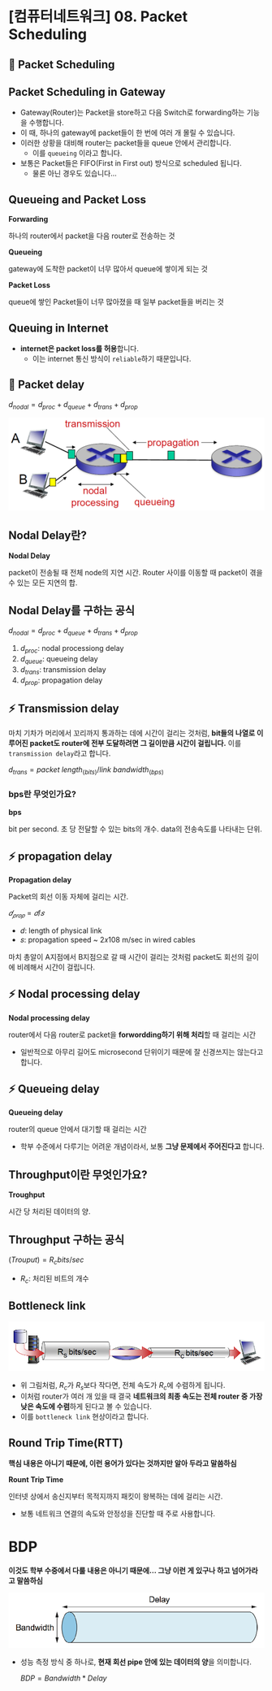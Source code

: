 # [컴퓨터네트워크] 08. Packet Scheduling

<aside>

# 💖 Packet Scheduling

</aside>

## Packet Scheduling in Gateway

- Gateway(Router)는 Packet을 store하고 다음 Switch로 forwarding하는 기능을 수행합니다.
- 이 때, 하나의 gateway에 packet들이 한 번에 여러 개 몰릴 수 있습니다.
- 이러한 상황을 대비해 router는 packet들을 queue 안에서 관리합니다.
    - 이를 `queueing` 이라고 합니다.
- 보통은 Packet들은 FIFO(First in First out) 방식으로 scheduled 됩니다.
    - 물론 아닌 경우도 있습니다…

## Queueing and Packet Loss

<aside>

**Forwarding**

하나의 router에서 packet을 다음 router로 전송하는 것

</aside>

<aside>

**Queueing**

gateway에 도착한 packet이 너무 많아서 queue에 쌓이게 되는 것

</aside>

<aside>

**Packet Loss**

queue에 쌓인 Packet들이 너무 많아졌을 때 일부 packet들을 버리는 것

</aside>

## Queuing in Internet

- **internet은 packet loss를 허용**합니다.
    - 이는 internet 통신 방식이 `reliable`하기 때문입니다.

<aside>

# 💖 Packet delay

</aside>

<aside>

$d_{nodal} = d_{proc} + d_{queue} + d_{trans} + d_{prop}$

</aside>

![image.png](%5B%E1%84%8F%E1%85%A5%E1%86%B7%E1%84%91%E1%85%B2%E1%84%90%E1%85%A5%E1%84%82%E1%85%A6%E1%84%90%E1%85%B3%E1%84%8B%E1%85%AF%E1%84%8F%E1%85%B3%5D%2008%20Packet%20Scheduling%201843f66f52258022a923dcf22b06bd74/image.png)

## Nodal Delay란?

<aside>

**Nodal Delay**

packet이 전송될 때 전체 node의 지연 시간. Router 사이를 이동할 때 packet이 겪을 수 있는 모든 지연의 합.

</aside>

## Nodal Delay를 구하는 공식

<aside>

$d_{nodal} = d_{proc} + d_{queue} + d_{trans} + d_{prop}$

</aside>

1. $d_{proc}$: nodal processiong delay
2. $d_{queue}$: queueing delay
3. $d_{trans}$: transmission delay
4. $d_{prop}$: propagation delay

## ⚡ Transmission delay

마치 기차가 머리에서 꼬리까지 통과하는 데에 시간이 걸리는 것처럼, **bit들의 나열로 이루어진 packet도 router에 전부 도달하려면 그 길이만큼 시간이 걸립니다.** 이를 `transmission delay`라고 합니다.

<aside>

$d_{trans} = {packet\ length_{(bits)}}/{link\ bandwidth_{(bps)}}$

</aside>

### bps란 무엇인가요?

<aside>

 **bps**

bit per second. 초 당 전달할 수 있는 bits의 개수. data의 전송속도를 나타내는 단위.

</aside>

## ⚡️ propagation delay

<aside>

 **Propagation delay**

Packet의 회선 이동 자체에 걸리는 시간.

</aside>

<aside>

$𝑑_{𝑝𝑟𝑜𝑝} = 𝑑/𝑠$

- 𝑑: length of physical link
- 𝑠: propagation speed ~ 2𝑥108 m/sec in wired cables
</aside>

마치 총알이 A지점에서 B지점으로 갈 때 시간이 걸리는 것처럼 packet도 회선의 길이에 비례해서 시간이 걸립니다.

## ⚡️ Nodal processing delay

<aside>

**Nodal processing delay**

router에서 다음 router로 packet을 **forwordding하기 위해 처리**할 때 걸리는 시간

</aside>

- 일반적으로 아무리 길어도 microsecond 단위이기 때문에 잘 신경쓰지는 않는다고 합니다.

## ⚡️ Queueing delay

<aside>

**Queueing delay**

router의 queue 안에서 대기할 때 걸리는 시간

</aside>

- 학부 수준에서 다루기는 어려운 개념이라서, 보통 **그냥 문제에서 주어진다고** 합니다.

## Throughput이란 무엇인가요?

<aside>

 **Troughput**

시간 당 처리된 데이터의 양.

</aside>

## Throughput 구하는 공식

<aside>

$(Trouput) = R_c bits / sec$

- $R_c$: 처리된 비트의 개수
</aside>

## Bottleneck link

![image.png](%5B%E1%84%8F%E1%85%A5%E1%86%B7%E1%84%91%E1%85%B2%E1%84%90%E1%85%A5%E1%84%82%E1%85%A6%E1%84%90%E1%85%B3%E1%84%8B%E1%85%AF%E1%84%8F%E1%85%B3%5D%2008%20Packet%20Scheduling%201843f66f52258022a923dcf22b06bd74/image%201.png)

- 위 그림처럼, $R_{c}$가 $R_{s}$보다 작다면, 전체 속도가 $R_{c}$에 수렴하게 됩니다.
- 이처럼 router가 여러 개 있을 때 결국 **네트워크의 최종 속도는 전체 router 중 가장 낮은 속도에 수렴**하게 된다고 볼 수 있습니다.
- 이를 `bottleneck link` 현상이라고 합니다.

## Round Trip Time(RTT)

<aside>

**핵심 내용은 아니기 때문에, 이런 용어가 있다는 것까지만 알아 두라고 말씀하심**

</aside>

<aside>

**Rount Trip Time**

인터넷 상에서 송신지부터 목적지까지 패킷이 왕복하는 데에 걸리는 시간.

</aside>

- 보통 네트워크 연결의 속도와 안정성을 진단할 때 주로 사용합니다.

# BDP

<aside>

**이것도 학부 수중에서 다룰 내용은 아니기 때문에… 그냥 이런 게 있구나 하고 넘어가라고 말씀하심**

</aside>

![image.png](%5B%E1%84%8F%E1%85%A5%E1%86%B7%E1%84%91%E1%85%B2%E1%84%90%E1%85%A5%E1%84%82%E1%85%A6%E1%84%90%E1%85%B3%E1%84%8B%E1%85%AF%E1%84%8F%E1%85%B3%5D%2008%20Packet%20Scheduling%201843f66f52258022a923dcf22b06bd74/image%202.png)

- 성능 측정 방식 중 하나로, **현재 회선 pipe 안에 있는 데이터의 양**을 의미합니다.
    
    <aside>
    
    $BDP = Bandwidth * Delay$
    
    </aside>